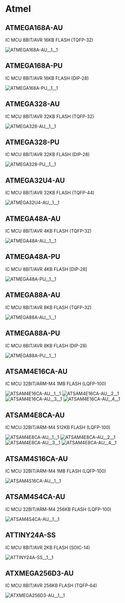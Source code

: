 # Atmel

## ATMEGA168A-AU
IC MCU 8BIT/AVR 16KB FLASH (TQFP-32)

![ATMEGA168A-AU__1__1](images/Atmel__ATMEGA168A-AU__1__1.png?raw=true) 

## ATMEGA168A-PU
IC MCU 8BIT/AVR 16KB FLASH (DIP-28)

![ATMEGA168A-PU__1__1](images/Atmel__ATMEGA168A-PU__1__1.png?raw=true) 

## ATMEGA328-AU
IC MCU 8BIT/AVR 32KB FLASH (TQFP-32)

![ATMEGA328-AU__1__1](images/Atmel__ATMEGA328-AU__1__1.png?raw=true) 

## ATMEGA328-PU
IC MCU 8BIT/AVR 32KB FLASH (DIP-28)

![ATMEGA328-PU__1__1](images/Atmel__ATMEGA328-PU__1__1.png?raw=true) 

## ATMEGA32U4-AU
IC MCU 8BIT/AVR 32KB FLASH (TQFP-44)

![ATMEGA32U4-AU__1__1](images/Atmel__ATMEGA32U4-AU__1__1.png?raw=true) 

## ATMEGA48A-AU
IC MCU 8BIT/AVR 4KB FLASH (TQFP-32)

![ATMEGA48A-AU__1__1](images/Atmel__ATMEGA48A-AU__1__1.png?raw=true) 

## ATMEGA48A-PU
IC MCU 8BIT/AVR 4KB FLASH [DIP-28]

![ATMEGA48A-PU__1__1](images/Atmel__ATMEGA48A-PU__1__1.png?raw=true) 

## ATMEGA88A-AU
IC MCU 8BIT/AVR 8KB FLASH (TQFP-32)

![ATMEGA88A-AU__1__1](images/Atmel__ATMEGA88A-AU__1__1.png?raw=true) 

## ATMEGA88A-PU
IC MCU 8BIT/AVR 8KB FLASH (DIP-28)

![ATMEGA88A-PU__1__1](images/Atmel__ATMEGA88A-PU__1__1.png?raw=true) 

## ATSAM4E16CA-AU
IC MCU 32BIT/ARM-M4 1MB FLASH (LQFP-100)

![ATSAM4E16CA-AU__1__1](images/Atmel__ATSAM4E16CA-AU__1__1.png?raw=true) 
![ATSAM4E16CA-AU__2__1](images/Atmel__ATSAM4E16CA-AU__2__1.png?raw=true) 
![ATSAM4E16CA-AU__3__1](images/Atmel__ATSAM4E16CA-AU__3__1.png?raw=true) 
![ATSAM4E16CA-AU__4__1](images/Atmel__ATSAM4E16CA-AU__4__1.png?raw=true) 

## ATSAM4E8CA-AU
IC MCU 32BIT/ARM-M4 512KB FLASH (LQFP-100)

![ATSAM4E8CA-AU__1__1](images/Atmel__ATSAM4E8CA-AU__1__1.png?raw=true) 
![ATSAM4E8CA-AU__2__1](images/Atmel__ATSAM4E8CA-AU__2__1.png?raw=true) 
![ATSAM4E8CA-AU__3__1](images/Atmel__ATSAM4E8CA-AU__3__1.png?raw=true) 
![ATSAM4E8CA-AU__4__1](images/Atmel__ATSAM4E8CA-AU__4__1.png?raw=true) 

## ATSAM4S16CA-AU
IC MCU 32BIT/ARM-M4 1MB FLASH (LQFP-100)

![ATSAM4S16CA-AU__1__1](images/Atmel__ATSAM4S16CA-AU__1__1.png?raw=true) 

## ATSAM4S4CA-AU
IC MCU 32BIT/ARM-M4 256KB FLASH (LQFP-100)

![ATSAM4S4CA-AU__1__1](images/Atmel__ATSAM4S4CA-AU__1__1.png?raw=true) 

## ATTINY24A-SS
IC MCU 8BIT/AVR 2KB FLASH (SOIC-14)

![ATTINY24A-SS__1__1](images/Atmel__ATTINY24A-SS__1__1.png?raw=true) 

## ATXMEGA256D3-AU
IC MCU 8BIT/AVR 256KB FLASH (TQFP-64)

![ATXMEGA256D3-AU__1__1](images/Atmel__ATXMEGA256D3-AU__1__1.png?raw=true) 

